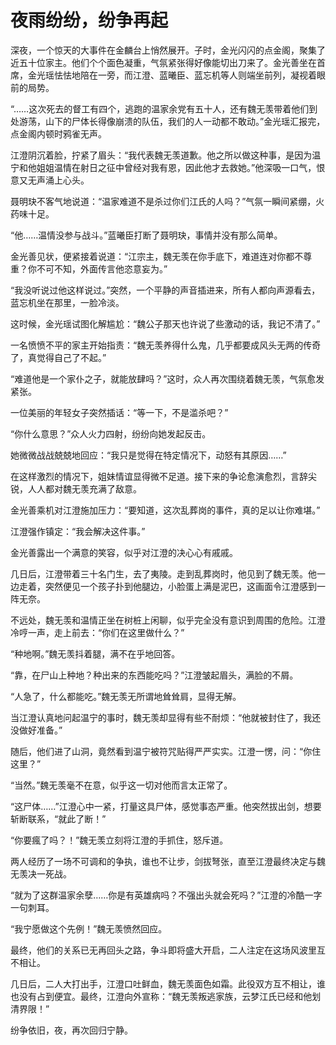 # 夜雨纷纷，纷争再起

深夜，一个惊天的大事件在金麟台上悄然展开。子时，金光闪闪的点金阁，聚集了近五十位家主。他们个个面色凝重，气氛紧张得好像能切出刀来了。金光善坐在首席，金光瑶怯怯地陪在一旁，而江澄、蓝曦臣、蓝忘机等人则端坐前列，凝视着眼前的局势。

“……这次死去的督工有四个，逃跑的温家余党有五十人，还有魏无羡带着他们到处游荡，山下的尸体长得像崩溃的队伍，我们的人一动都不敢动。”金光瑶汇报完，点金阁内顿时鸦雀无声。

江澄阴沉着脸，拧紧了眉头：“我代表魏无羡道歉。他之所以做这种事，是因为温宁和他姐姐温情在射日之征中曾经对我有恩，因此他才去救她。”他深吸一口气，恨意又无声涌上心头。

聂明玦不客气地说道：“温家难道不是杀过你们江氏的人吗？”气氛一瞬间紧绷，火药味十足。

“他……温情没参与战斗。”蓝曦臣打断了聂明玦，事情并没有那么简单。

金光善见状，便紧接着说道：“江宗主，魏无羡在你手底下，难道连对你都不尊重？你不可不知，外面传言他恣意妄为。”

“我没听说过他这样说过。”突然，一个平静的声音插进来，所有人都向声源看去，蓝忘机坐在那里，一脸冷淡。

这时候，金光瑶试图化解尴尬：“魏公子那天也许说了些激动的话，我记不清了。”

一名愤愤不平的家主开始指责：“魏无羡养得什么鬼，几乎都要成风头无两的传奇了，真觉得自己了不起。”

“难道他是一个家仆之子，就能放肆吗？”这时，众人再次围绕着魏无羡，气氛愈发紧张。

一位美丽的年轻女子突然插话：“等一下，不是滥杀吧？”

“你什么意思？”众人火力四射，纷纷向她发起反击。

她微微战战兢兢地回应：“我只是觉得在特定情况下，动怒有其原因……”

在这样激烈的情况下，姐妹情谊显得微不足道。接下来的争论愈演愈烈，言辞尖锐，人人都对魏无羡充满了敌意。

金光善乘机对江澄施加压力：“要知道，这次乱葬岗的事件，真的足以让你难堪。”

江澄强作镇定：“我会解决这件事。”

金光善露出一个满意的笑容，似乎对江澄的决心心有戚戚。

几日后，江澄带着三十名门生，去了夷陵。走到乱葬岗时，他见到了魏无羡。他一边走着，突然便见一个孩子扑到他腿边，小脸蛋上满是泥巴，这画面令江澄感到一阵无奈。

不远处，魏无羡和温情正坐在树桩上闲聊，似乎完全没有意识到周围的危险。江澄冷哼一声，走上前去：“你们在这里做什么？”

“种地啊。”魏无羡抖着腿，满不在乎地回答。

“靠，在尸山上种地？种出来的东西能吃吗？”江澄皱起眉头，满脸的不屑。

“人急了，什么都能吃。”魏无羡无所谓地耸耸肩，显得无解。

当江澄认真地问起温宁的事时，魏无羡却显得有些不耐烦：“他就被封住了，我还没做好准备。”

随后，他们进了山洞，竟然看到温宁被符咒贴得严严实实。江澄一愣，问：“你住这里？”

“当然。”魏无羡毫不在意，似乎这一切对他而言太正常了。

“这尸体……”江澄心中一紧，打量这具尸体，感觉事态严重。他突然拔出剑，想要斩断联系，“就此了断！”

“你要瘋了吗？！”魏无羡立刻将江澄的手抓住，怒斥道。

两人经历了一场不可调和的争执，谁也不让步，剑拔弩张，直至江澄最终决定与魏无羡决一死战。

“就为了这群温家余孽……你是有英雄病吗？不强出头就会死吗？”江澄的冷酷一字一句刺耳。

“我宁愿做这个先例！”魏无羡愤然回应。

最终，他们的关系已无再回头之路，争斗即将盛大开启，二人注定在这场风波里互不相让。

几日后，二人大打出手，江澄口吐鲜血，魏无羡面色如霜。此役双方互不相让，谁也没有占到便宜。最终，江澄向外宣称：“魏无羡叛逃家族，云梦江氏已经和他划清界限！”

纷争依旧，夜，再次回归宁静。